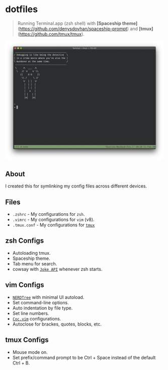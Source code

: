 # dotfiles
> Running Terminal.app (zsh shell) with **[Spaceship theme]**(https://github.com/denysdovhan/spaceship-prompt) and **[tmux]**(https://github.com/tmux/tmux).

![Terminal screenshot](screenshot.png)

## About

I created this for symlinking my config files across different devices.

## Files

* `.zshrc` - My configurations for `zsh`.
* `.vimrc` - My configurations for `vim` (v8).
* `.tmux.conf` - My configurations for [`tmux`](https://github.com/tmux/tmux/wiki)

## zsh Configs

* Autoloading tmux.
* Spaceship theme.
* Tab menu for search.
* cowsay with [`Joke API`](https://sv443.net/jokeapi/v2) whenever zsh starts.

## vim Configs

* [`NERDTree`](https://github.com/preservim/nerdtree) with minimal UI autoload.
* Set command-line options.
* Auto indentation by file type.
* Set line numbers.
* [`Coc.vim`](https://github.com/neoclide/coc.nvim) configurations.
* Autoclose for brackes, quotes, blocks, etc.

## tmux Configs

* Mouse mode on.
* Set prefix/command prompt to be Ctrl + Space instead of the default Ctrl + B.
